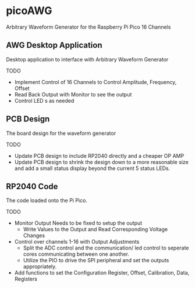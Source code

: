 # picoAWG
Arbitrary Waveform Generator for the Raspberry Pi Pico 16 Channels

## AWG Desktop Application
Desktop application to interface with Arbitrary Waveform Generator

TODO
- Implement Control of 16 Channels to Control Amplitude, Frequency, Offset 
- Read Back Output with Monitor to see the output
- Control LED s as needed

## PCB Design 
The board design for the waveform generator

TODO
- Update PCB design to include RP2040 directly and a cheaper OP AMP
- Update PCB design to shrink the design down to a more reasonable size and add a small status display beyond the current 5 status LEDs.


## RP2040 Code 
The code loaded onto the Pi Pico. 

TODO
- Monitor Output Needs to be fixed to setup the output
    - Write Values to the Output and Read Corresponding Voltage Changes 
- Control over channels 1-16 with Output Adjustments
    - Split the ADC control and the communication/ led control to seperate cores communicating between one another.
    - Utilize the PIO to drive the SPI peripheral and set the outputs appropriately. 
- Add functions to set the Configuration Register, Offset, Calibration, Data, Registers 